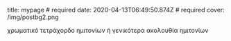 <!--
author:   André Dietrich
email:    LiaScript@web.de
version:  0.0.1

tags:     LiaScript, education, OER

logo:     https://liascript.github.io/img/bg-showcase-1.jpg

comment:  This document shall provide an entire compendium and course on the
          development of Open-courSes with [LiaScript](https://LiaScript.github.io).
          As the language and the systems grows, also this document will be updated.
          Feel free to fork or copy it.

script:   https://cdn.jsdelivr.net/chartist.js/latest/chartist.min.js
          https://felixhao28.github.io/JSCPP/dist/JSCPP.es5.min.js

link: https://cdn.jsdelivr.net/chartist.js/latest/chartist.min.css
link: https://cdnjs.cloudflare.com/ajax/libs/animate.css/3.7.0/animate.min.css

translation: Deutsch  translations/German.md
translation: Français translations/French.md
translation: Русский  translations/Russian.md

-->
title: mypage # required
date: 2020-04-13T06:49:50.874Z # required
cover: /img/postbg2.png


χρωματικό τετράχορδο ημιτονίων ή γενικότερα ακολουθία ημιτονίων
